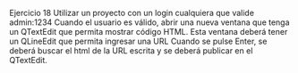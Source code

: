 Ejercicio 18
Utilizar un proyecto con un login cualquiera que valide admin:1234
Cuando el usuario es válido, abrir una nueva ventana que tenga un QTextEdit que permita mostrar código HTML.
Esta ventana deberá tener un QLineEdit que permita ingresar una URL
Cuando se pulse Enter, se deberá buscar el html de la URL escrita y se deberá publicar en el QTextEdit.